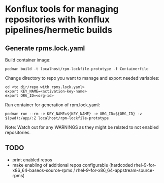 # Konflux tools for managing repositories with konflux pipelines/hermetic builds
## Generate rpms.lock.yaml
Build container image:
```
podman build -t localhost/rpm-lockfile-prototype -f Containerfile
```

Change directory to repo you want to manage and export needed variables:
```
cd <to dir/repo with rpms.lock.yaml>
export KEY_NAME=<activation-key-name>
export ORG_ID=<org-id>
```

Run container for generation of rpm.lock.yaml:
```
podman run --rm -e KEY_NAME=${KEY_NAME} -e ORG_ID=${ORG_ID} -v $(pwd):/app/:Z localhost/rpm-lockfile-prototype
```

Note: Watch out for any WARNINGS as they might be related to not enabled repositories.

## TODO
- print enabled repos
- make enabling of additional repos configurable (hardcoded rhel-9-for-x86_64-baseos-source-rpms / rhel-9-for-x86_64-appstream-source-rpms)
